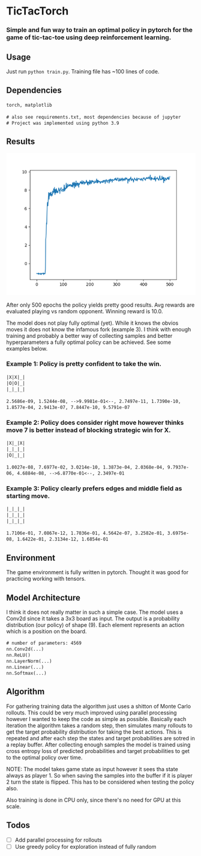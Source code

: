 # TicTacTorch
### Simple and fun way to train an optimal policy in pytorch for the game of tic-tac-toe using deep reinforcement learning.

## Usage
Just run ````python train.py````. Training file has ~100 lines of code.

## Dependencies
```
torch, matplotlib

# also see requirements.txt, most dependencies because of jupyter
# Project was implemented using python 3.9
```

## Results
![Alt text](assets/train.png)

After only 500 epochs the policy yields pretty good results. Avg rewards are evaluated playing vs random
opponent. Winning reward is 10.0.

The model does not play fully optimal (yet). While it knows the obvios moves it does not know the infamous fork (example 3).
I think with enough training and probably a better way of collecting samples and better hyperparameters a fully optimal policy can be achieved. 
See some examples below.

### Example 1: Policy is pretty confident to take the win.
```
|X|X|_|      
|O|O|_|      
|_|_|_|      

2.5686e-09, 1.5244e-08, -->9.9981e-01<--, 2.7497e-11, 1.7390e-10, 1.8577e-04, 2.9413e-07, 7.8447e-10, 9.5791e-07
```

### Example 2: Policy does consider right move however thinks move 7 is better instead of blocking strategic win for X.
```
|X|_|X|      
|_|_|_|      
|O|_|_|      

1.0027e-08, 7.6977e-02, 3.0214e-10, 1.3873e-04, 2.0368e-04, 9.7937e-06, 4.6884e-08, -->6.8770e-01<--, 2.3497e-01
```

### Example 3: Policy clearly prefers edges and middle field as starting move.
```
|_|_|_|      
|_|_|_|      
|_|_|_|      

1.7106e-01, 7.0867e-12, 1.7036e-01, 4.5642e-07, 3.2582e-01, 3.6975e-08, 1.6422e-01, 2.3134e-12, 1.6854e-01
```

## Environment
The game environment is fully written in pytorch. Thought it was good for practicing working with tensors.

## Model Architecture
I think it does not really matter in such a simple case. The model uses a Conv2d since it takes a 3x3 board
as input. The output is a probability distribution (our policy) of shape (9). Each element represents 
an action which is a position on the board.
```
# number of parameters: 4569
nn.Conv2d(...)
nn.ReLU()
nn.LayerNorm(...)
nn.Linear(...)
nn.Softmax(...)
```

## Algorithm
For gathering training data the algorithm just uses a shitton of Monte Carlo rollouts.
This could be very much improved using parallel processing however I wanted to keep the code as simple
as possible. Basically each iteration the algorithm takes a random step, then simulates many rollouts to
get the target probability distribution for taking the best actions. This is repeated and after each step
the states and target probabilities are sotred in a replay buffer. After collecting enough samples the model
is trained using cross entropy loss of predicted probabilities and target probabilities to get to the optimal
policy over time.

NOTE: The model takes game state as input however it sees tha state always as player 1. So when saving 
the samples into the buffer if it is player 2 turn the state is flipped. This has to be considered when testing
the policy also.

Also training is done in CPU only, since there's no need for GPU at this scale.

## Todos
- [ ] Add parallel processing for rollouts
- [ ] Use greedy policy for exploration instead of fully random
